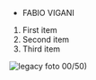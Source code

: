 * FABIO VIGANI 

1. First item
2. Second item
3. Third item

![legacy foto](https://github.com/user-attachments/assets/cf54e570-9076-485e-95dd-04006b922a21)
00/50)
